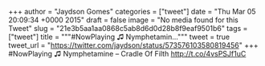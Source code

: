 
+++
author = "Jaydson Gomes"
categories = ["tweet"]
date = "Thu Mar 05 20:09:34 +0000 2015"
draft = false
image = "No media found for this Tweet"
slug = "21e3b5aa1aa0868c5ab8d6d0d28b8f9eaf9501b6"
tags = ["tweet"]
title = """#NowPlaying ♫ Nymphetamin..."""
tweet = true
tweet_url = "https://twitter.com/jaydson/status/573576103580819456"
+++
#NowPlaying ♫ Nymphetamine – Cradle Of Filth http://t.co/4vsPSJf1uC
